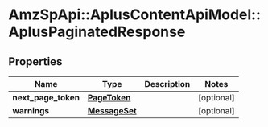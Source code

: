 # AmzSpApi::AplusContentApiModel::AplusPaginatedResponse

## Properties
Name | Type | Description | Notes
------------ | ------------- | ------------- | -------------
**next_page_token** | [**PageToken**](PageToken.md) |  | [optional] 
**warnings** | [**MessageSet**](MessageSet.md) |  | [optional] 

